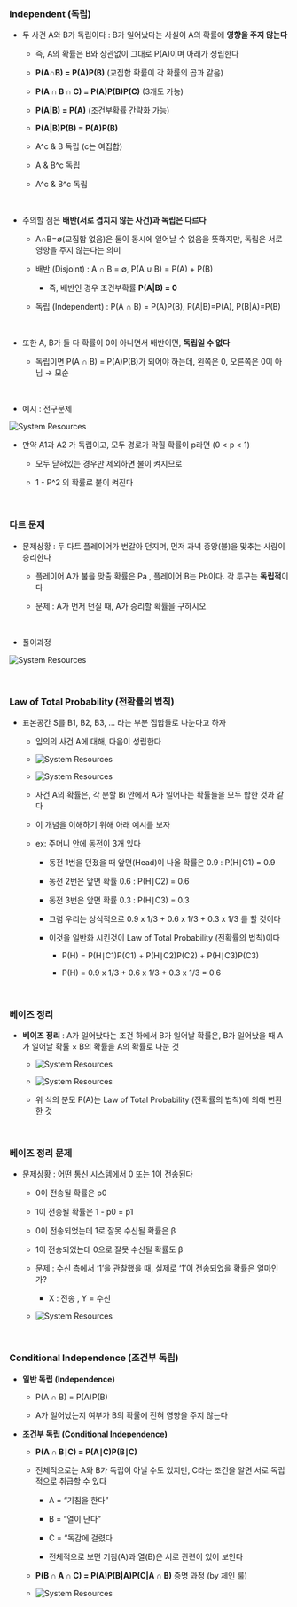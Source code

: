 ### independent (독립)

- 두 사건 A와 B가 독립이다 : B가 일어났다는 사실이 A의 확률에 **영향을 주지 않는다**

    - 즉, A의 확률은 B와 상관없이 그대로 P(A)이며 아래가 성립한다
    
    - **P(A∩B) = P(A)P(B)** (교집합 확률이 각 확률의 곱과 같음)
 
    - **P(A ∩ B ∩ C) = P(A)P(B)P(C)** (3개도 가능)
 
    - **P(A|B) = P(A)** (조건부확률 간략화 가능)
    
    - **P(A|B)P(B) = P(A)P(B)**
 
    - A^c & B 독립 (c는 여집합)

    - A & B^c 독립

    - A^c & B^c 독립

<br/>

- 주의할 점은 **배반(서로 겹치지 않는 사건)과 독립은 다르다**

    - A∩B=∅(교집합 없음)은 둘이 동시에 일어날 수 없음을 뜻하지만, 독립은 서로 영향을 주지 않는다는 의미
 
    - 배반 (Disjoint) : A ∩ B = ∅, P(A ∪ B) = P(A) + P(B)
 
        - 즉, 배반인 경우 조건부확률 **P(A|B) = 0**
 
    - 독립 (Independent) : P(A ∩ B) = P(A)P(B), P(A|B)=P(A), P(B|A)=P(B)

<br/>

- 또한 A, B가 둘 다 확률이 0이 아니면서 배반이면, **독립일 수 없다**

    - 독립이면 P(A ∩ B) = P(A)P(B)가 되어야 하는데, 왼쪽은 0, 오른쪽은 0이 아님 → 모순 

<br/>

- 예시 : 전구문제
  
![System Resources](../../images/Probability%20Theory%20for%20AI%20images/전구문제.png)

- 만약 A1과 A2 가 독립이고, 모두 경로가 막힐 확률이 p라면 (0 < p < 1)

    - 모두 닫혀있는 경우만 제외하면 불이 켜지므로
 
    - 1 - P^2 의 확률로 불이 켜진다
 
    
<br/>

### 다트 문제

- 문제상황 : 두 다트 플레이어가 번갈아 던지며, 먼저 과녁 중앙(불)을 맞추는 사람이 승리한다

    - 플레이어 A가 불을 맞출 확률은 Pa , 플레이어 B는 Pb이다. 각 투구는 **독립적**이다
 
    - 문제 : A가 먼저 던질 때, A가 승리할 확률을 구하시오

<br/>

- 풀이과정

![System Resources](../../images/Probability%20Theory%20for%20AI%20images/다트문제풀이과정.png)

<br/>

### Law of Total Probability (전확률의 법칙)

- 표본공간 S를 B1, B2, B3, ... 라는 부분 집합들로 나눈다고 하자

    - 임의의 사건 A에 대해, 다음이 성립한다
 
    - ![System Resources](../../images/Probability%20Theory%20for%20AI%20images/전확률의법칙.png)
 
    - ![System Resources](../../images/Probability%20Theory%20for%20AI%20images/전확률의법칙추가설명.png)
 
    - 사건 A의 확률은, 각 분할 Bi 안에서 A가 일어나는 확률들을 모두 합한 것과 같다
 
    - 이 개념을 이해하기 위해 아래 예시를 보자 
 
    - ex: 주머니 안에 동전이 3개 있다
 
        - 동전 1번을 던졌을 때 앞면(Head)이 나올 확률은 0.9 : P(H∣C1) = 0.9
 
        - 동전 2번은 앞면 확률 0.6 : P(H∣C2) = 0.6
 
        - 동전 3번은 앞면 확률 0.3 : P(H∣C3) = 0.3
     
        - 그럼 우리는 상식적으로 0.9 x 1/3 + 0.6 x 1/3 + 0.3 x 1/3 를 할 것이다
     
        - 이것을 일반화 시킨것이 Law of Total Probability (전확률의 법칙)이다
     
            -  P(H) = P(H∣C1)P(C1) + P(H∣C2)P(C2) + P(H∣C3)P(C3)
         
            -  P(H) = 0.9 x 1/3 + 0.6 x 1/3 + 0.3 x 1/3 = 0.6

<br/>

### 베이즈 정리 

- **베이즈 정리** : A가 일어났다는 조건 하에서 B가 일어날 확률은, B가 일어났을 때 A가 일어날 확률 × B의 확률을 A의 확률로 나눈 것

    - ![System Resources](../../images/Probability%20Theory%20for%20AI%20images/베이즈정리공식.png)

    - ![System Resources](../../images/Probability%20Theory%20for%20AI%20images/전확률법칙_베이즈정리.png)

    - 위 식의 분모 P(A)는 Law of Total Probability (전확률의 법칙)에 의해 변환한 것 


<br/>

### 베이즈 정리 문제 

- 문제상황 : 어떤 통신 시스템에서 0 또는 1이 전송된다

    - 0이 전송될 확률은 p0

    - 1이 전송될 확률은 1 - p0 = p1

    - 0이 전송되었는데 1로 잘못 수신될 확률은 β
    
    - 1이 전송되었는데 0으로 잘못 수신될 확률도 β
 
    - 문제 : 수신 측에서 ‘1’을 관찰했을 때, 실제로 ‘1’이 전송되었을 확률은 얼마인가?
 
        - X : 전송 , Y = 수신  
 
    - ![System Resources](../../images/Probability%20Theory%20for%20AI%20images/전송문제풀이.png)
 
<br/>

### Conditional Independence (조건부 독립)

- **일반 독립 (Independence)**

    - P(A ∩ B) = P(A)P(B)
 
    - A가 일어났는지 여부가 B의 확률에 전혀 영향을 주지 않는다

- **조건부 독립 (Conditional Independence)**

    - **P(A ∩ B∣C) = P(A∣C)P(B∣C)**
 
    - 전체적으로는 A와 B가 독립이 아닐 수도 있지만, C라는 조건을 알면 서로 독립적으로 취급할 수 있다
 
        - A = “기침을 한다”

        - B = “열이 난다”

        - C = “독감에 걸렸다
     
        - 전체적으로 보면 기침(A)과 열(B)은 서로 관련이 있어 보인다

    - **P(B ∩ A ∩ C) = P(A)P(B|A)P(C|A ∩ B)** 증명 과정 (by 체인 룰)
    
    -  ![System Resources](../../images/Probability%20Theory%20for%20AI%20images/조건부독립증명.png)



































































































